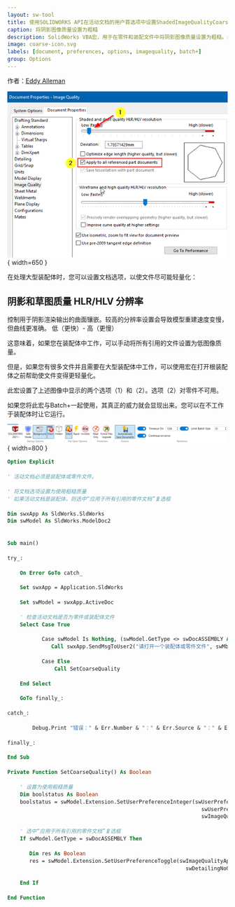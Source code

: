 ```yaml
---
layout: sw-tool
title: 使用SOLIDWORKS API在活动文档的用户首选项中设置ShadedImageQualityCoarse
caption: 将阴影图像质量设置为粗糙
description: SolidWorks VBA宏，用于在零件和装配文件中将阴影图像质量设置为粗糙。如果活动文档是装配体，则还将选中“应用于所有引用的零件文档”复选框。
image: coarse-icon.svg
labels: [document, preferences, options, imagequality, batch+]
group: Options
---
```

作者：[Eddy Alleman](https://www.linkedin.com/in/eddyalleman/)

![将阴影图像质量设置为粗糙](Image-Quality-Coarse.png){ width=650 }

在处理大型装配体时，您可以设置文档选项，以使文件尽可能轻量化：

## 阴影和草图质量 HLR/HLV 分辨率
控制用于阴影渲染输出的曲面镶嵌。较高的分辨率设置会导致模型重建速度变慢，但曲线更准确。
低（更快）- 高（更慢）

这意味着，如果您在装配体中工作，可以手动将所有引用的文件设置为低图像质量。

但是，如果您有很多文件并且需要在大型装配体中工作，可以使用宏在打开根装配体之前帮助使文件变得更轻量化。

此宏设置了上述图像中显示的两个选项（1）和（2）。选项（2）对零件不可用。

如果您将此宏与Batch+一起使用，其真正的威力就会显现出来。您可以在不工作于装配体时让它运行。

![示例设置，让Batch+在后台运行并处理文件的保存](batch-plus-settings.png){ width=800 }

~~~ vb
Option Explicit

' 活动文档必须是装配体或零件文件。

' 将文档选项设置为使用粗糙质量
' 如果活动文档是装配体，则选中“应用于所有引用的零件文档”复选框

Dim swxApp As SldWorks.SldWorks
Dim swModel As SldWorks.ModelDoc2


Sub main()

try_:

    On Error GoTo catch_

    Set swxApp = Application.SldWorks
    
    Set swModel = swxApp.ActiveDoc

    ' 检查活动文档是否为零件或装配体文件
    Select Case True
    
           Case swModel Is Nothing, (swModel.GetType <> swDocASSEMBLY And swModel.GetType <> swDocPART)
              Call swxApp.SendMsgToUser2("请打开一个装配体或零件文件", swMbInformation, swMbOk)
                           
           Case Else
               Call SetCoarseQuality
               
    End Select

    GoTo finally_:
    
catch_:

        Debug.Print "错误：" & Err.Number & "：" & Err.Source & "：" & Err.Description
    
finally_:
    
End Sub

Private Function SetCoarseQuality() As Boolean
                  
    ' 设置为使用粗糙质量
    Dim boolstatus As Boolean
    boolstatus = swModel.Extension.SetUserPreferenceInteger(swUserPreferenceIntegerValue_e.swImageQualityShaded, _
                                                              swUserPreferenceOption_e.swDetailingNoOptionSpecified, _
                                                              swImageQualityShaded_e.swShadedImageQualityCoarse)
        
    ' 选中“应用于所有引用的零件文档”复选框
    If swModel.GetType = swDocASSEMBLY Then
      
       Dim res As Boolean
       res = swModel.Extension.SetUserPreferenceToggle(swImageQualityApplyToAllReferencedPartDoc, _
                                                         swDetailingNoOptionSpecified, True)
        
    End If
           
End Function
~~~